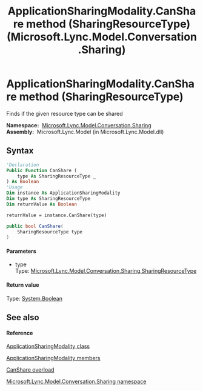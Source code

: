 ﻿---
title: ApplicationSharingModality.CanShare method (SharingResourceType) (Microsoft.Lync.Model.Conversation.Sharing)
TOCTitle: CanShare method (SharingResourceType)
ms:assetid: M:Microsoft.Lync.Model.Conversation.Sharing.ApplicationSharingModality.CanShare(Microsoft.Lync.Model.Conversation.Sharing.SharingResourceType)_DI_3_UC_OCS14MrefLyncWPF
ms:mtpsurl: https://msdn.microsoft.com/en-us/library/microsoft.lync.model.conversation.sharing.applicationsharingmodality.canshare(v=office.15)
ms:contentKeyID: 48599934
ms.date: 07/28/2014
mtps_version: v=office.15
dev_langs:
- vb
- csharp
---

# ApplicationSharingModality.CanShare method (SharingResourceType)

Finds if the given resource type can be shared

**Namespace:**  [Microsoft.Lync.Model.Conversation.Sharing](microsoft-lync-model-conversation-sharing-namespace_2.md)  
**Assembly:**  Microsoft.Lync.Model (in Microsoft.Lync.Model.dll)

## Syntax

``` vb
'Declaration
Public Function CanShare ( _
    type As SharingResourceType _
) As Boolean
'Usage
Dim instance As ApplicationSharingModality
Dim type As SharingResourceType
Dim returnValue As Boolean

returnValue = instance.CanShare(type)
```

``` csharp
public bool CanShare(
    SharingResourceType type
)
```

#### Parameters

  - type  
    Type: [Microsoft.Lync.Model.Conversation.Sharing.SharingResourceType](sharingresourcetype-enumeration-microsoft-lync-model-conversation-sharing_2.md)  

#### Return value

Type: [System.Boolean](http://msdn2.microsoft.com/en-us/library/a28wyd50)  

## See also

#### Reference

[ApplicationSharingModality class](applicationsharingmodality-class-microsoft-lync-model-conversation-sharing_2.md)

[ApplicationSharingModality members](applicationsharingmodality-members-microsoft-lync-model-conversation-sharing_2.md)

[CanShare overload](applicationsharingmodality-canshare-method-microsoft-lync-model-conversation-sharing_2.md)

[Microsoft.Lync.Model.Conversation.Sharing namespace](microsoft-lync-model-conversation-sharing-namespace_2.md)

